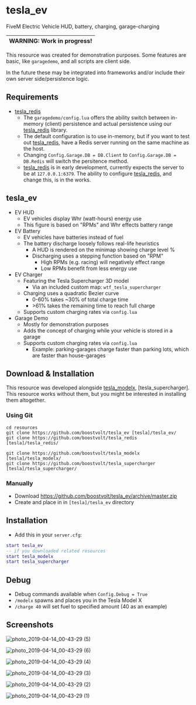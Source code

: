 # tesla_ev

FiveM Electric Vehicle HUD, battery, charging, garage-charging

| WARNING: Work in progress! |
| --- |

This resource was created for demonstration purposes. Some features are basic, like `garagedemo`, and all scripts are client side.

In the future these may be integrated into frameworks and/or include their own server side/persistence logic.

## Requirements

 - [tesla_redis]
    - The `garagedemo/config.lua` offers the ability switch between in-memory (client) persistence and actual persistence using our [tesla_redis] library.
    - The default configuration is to use in-memory, but if you want to test out [tesla_redis], have a Redis server running on the same machine as the host.
    - Changing `Config.Garage.DB = DB.Client` to `Config.Garage.DB = DB.Redis` will switch the persitence method.
    - [tesla_redis] is in early development, currently expects the server to be at `127.0.0.1:6379`. The ability to configure [tesla_redis], and change this, is in the works. 

## tesla_ev

- EV HUD
    - EV vehicles display Whr (watt-hours) energy use
    - This figure is based on "RPMs" and Whr effects battery range
- EV Battery
    - EV vehicles have batteries instead of fuel
    - The battery discharge loosely follows real-life heuristics
        - A HUD is rendered on the minimap showing charge level %
        - Discharging uses a stepping function based on "RPM"
            - High RPMs (e.g. racing) will negatively effect range
            - Low RPMs benefit from less energy use
- EV Charger
    - Featuring the Tesla Supercharger 3D model
        - Via an included custom map: `wtf_tesla_supercharger`
    - Charging uses a quadratic Bezier curve
        - 0-60% takes ~30% of total charge time
        - &gt;61% takes the remaining time to reach full charge
    - Supports custom charging rates via `config.lua`
- Garage Demo
    - Mostly for demonstration purposes
    - Adds the concept of charging while your vehicle is stored in a garage
    - Supports custom charging rates via `config.lua`
        - Example: parking-garages charge faster than parking lots, which are faster than house-garages

## Download & Installation

This resource was developed alongside [tesla_modelx], [tesla_supercharger]. This resource works without them, but you might be interested in installing them altogether.

### Using Git
```
cd resources
git clone https://github.com/boostvolt/tesla_ev [tesla]/tesla_ev/
git clone https://github.com/boostvolt/tesla_redis [tesla]/tesla_redis/

git clone https://github.com/boostvolt/tesla_modelx [tesla]/tesla_modelx/
git clone https://github.com/boostvolt/tesla_supercharger [tesla]/tesla_supercharger/
```

### Manually
- Download https://github.com/boostvolt/tesla_ev/archive/master.zip
- Create and place in in `[tesla]/tesla_ev` directory

## Installation
- Add this in your `server.cfg`:

```lua
start tesla_ev
-- if you downloaded related resources
start tesla_modelx
start tesla_supercharger
```

## Debug
- Debug commands available when `Config.Debug = True`
- `/modelx` spawns and places you in the Tesla Model X
- `/charge 40` will set fuel to specified amount (40 as an example)

## Screenshots

![photo_2019-04-14_00-43-29 (5)](https://user-images.githubusercontent.com/79330/56089919-310eed80-5e4f-11e9-9fd1-fa0eb3027122.jpg)

![photo_2019-04-14_00-43-29 (6)](https://user-images.githubusercontent.com/79330/56089925-3a985580-5e4f-11e9-9ff3-eb9430e0fbaf.jpg)

![photo_2019-04-14_00-43-29 (4)](https://user-images.githubusercontent.com/79330/56089926-3f5d0980-5e4f-11e9-8809-cf90160ba203.jpg)

![photo_2019-04-14_00-43-29 (3)](https://user-images.githubusercontent.com/79330/56089928-41bf6380-5e4f-11e9-95c1-5727de1d4326.jpg)

![photo_2019-04-14_00-43-29 (2)](https://user-images.githubusercontent.com/79330/56089930-4552ea80-5e4f-11e9-8ac3-8dbdf466dc5a.jpg)

![photo_2019-04-14_00-43-29 (1)](https://user-images.githubusercontent.com/79330/56089931-47b54480-5e4f-11e9-9bdf-5183bf6a9ec6.jpg)

[tesla_modelx]: https://github.com/boostvolt/tesla_modelx
[tesla_tesla_supercharger]: https://github.com/boostvolt/tesla_supercharger
[tesla_redis]: https://github.com/boostvolt/tesla_redis
